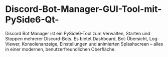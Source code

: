 # Discord-Bot-Manager-GUI-Tool-mit-PySide6-Qt-
Discord Bot Manager ist ein PySide6-Tool zum Verwalten, Starten und Stoppen mehrerer Discord-Bots. Es bietet Dashboard, Bot-Übersicht, Log-Viewer, Konsolenanzeige, Einstellungen und animierten Splashscreen – alles in einer modernen, benutzerfreundlichen Oberfläche.
